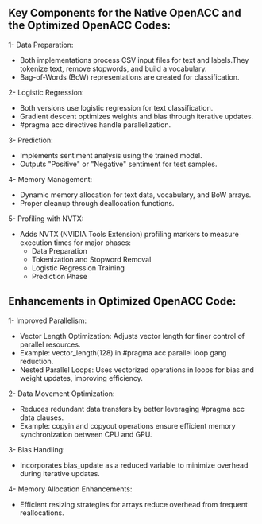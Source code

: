 ##  Key Components for the Native OpenACC and the Optimized OpenACC Codes: 
1- Data Preparation:
- Both implementations process CSV input files for text and labels.They tokenize text, remove stopwords, and build a vocabulary.
- Bag-of-Words (BoW) representations are created for classification.

2- Logistic Regression:
- Both versions use logistic regression for text classification.
- Gradient descent optimizes weights and bias through iterative updates.
- #pragma acc directives handle parallelization.

3- Prediction:
- Implements sentiment analysis using the trained model.
- Outputs "Positive" or "Negative" sentiment for test samples.

4- Memory Management:
- Dynamic memory allocation for text data, vocabulary, and BoW arrays.
- Proper cleanup through deallocation functions.

5- Profiling with NVTX:

- Adds NVTX (NVIDIA Tools Extension) profiling markers to measure execution times for major phases:
    - Data Preparation
    - Tokenization and Stopword Removal
    - Logistic Regression Training
    - Prediction Phase

## Enhancements in Optimized OpenACC Code: 

1- Improved Parallelism:
- Vector Length Optimization: Adjusts vector length for finer control of parallel resources.
- Example: vector_length(128) in #pragma acc parallel loop gang reduction.
- Nested Parallel Loops: Uses vectorized operations in loops for bias and weight updates, improving efficiency.

2- Data Movement Optimization:
- Reduces redundant data transfers by better leveraging #pragma acc data clauses.
- Example: copyin and copyout operations ensure efficient memory synchronization between CPU and GPU.

3- Bias Handling:
- Incorporates bias_update as a reduced variable to minimize overhead during iterative updates.

4- Memory Allocation Enhancements:
- Efficient resizing strategies for arrays reduce overhead from frequent reallocations.
